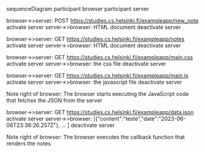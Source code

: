sequenceDiagram
participant browser
participant server

browser->>server: POST https://studies.cs.helsinki.fi/exampleapp/new_note
activate server
server->>browser: HTML document
deactivate server

browser->>server: GET https://studies.cs.helsinki.fi/exampleapp/notes
activate server
server->>browser: HTML document
deactivate server

browser->>server: GET https://studies.cs.helsinki.fi/exampleapp/main.css
activate server
server->>browser: the css file
deactivate server

browser->>server: GET https://studies.cs.helsinki.fi/exampleapp/main.js
activate server
server->>browser: the javascript file
deactivate server

Note right of browser: The browser starts executing the JavaScript code that fetches the JSON from the server

browser->>server: GET https://studies.cs.helsinki.fi/exampleapp/data.json
activate server
server->>browser: [{"content":"teste","date":"2023-06-06T23:36:26.257Z"}, ... ]
deactivate server

Note right of browser: The browser executes the callback function that renders the notes
